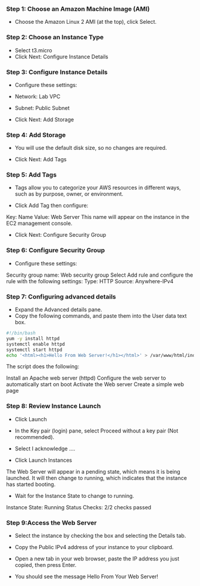 ### Step 1: Choose an Amazon Machine Image (AMI)

 * Choose the Amazon Linux 2 AMI (at the top), click Select.

### Step 2: Choose an Instance Type

 * Select  t3.micro
 * Click Next: Configure Instance Details

### Step 3: Configure Instance Details

* Configure these settings:

*   Network: Lab VPC
*   Subnet: Public Subnet
*   Click Next: Add Storage

### Step 4: Add Storage

* You will use the default disk size, so no changes are required.

* Click Next: Add Tags

### Step 5: Add Tags

* Tags allow you to categorize your AWS resources in different ways, such as by purpose, owner, or environment. 

* Click Add Tag then configure:

Key: Name
Value: Web Server
This name will appear on the instance in the EC2 management console.

* Click Next: Configure Security Group

### Step 6: Configure Security Group

* Configure these settings:

Security group name: Web security group
Select Add rule and configure the rule with the following settings:
 Type: HTTP
 Source: Anywhere-IPv4

### Step 7: Configuring advanced details

* Expand the Advanced details pane.
* Copy the following commands, and paste them into the User data text box.

```bash
#!/bin/bash
yum -y install httpd
systemctl enable httpd
systemctl start httpd
echo '<html><h1>Hello From Web Server!</h1></html>' > /var/www/html/index.html
```

The script does the following:

Install an Apache web server (httpd)
Configure the web server to automatically start on boot
Activate the Web server
Create a simple web page

### Step 8: Review Instance Launch

* Click Launch

* In the Key pair (login) pane, select Proceed without a key pair (Not recommended).

* Select  I acknowledge ....
 
* Click Launch Instances

The Web Server will appear in a pending state, which means it is being launched. It will then change to running, which indicates that the instance has started booting.

* Wait for the Instance State to change to running.

 Instance State:  Running
 Status Checks:   2/2 checks passed

### Step 9:Access the Web Server

* Select the instance by checking the box and selecting the Details tab.

* Copy the Public IPv4 address of your instance to your clipboard.

* Open a new tab in your web browser, paste the IP address you just copied, then press Enter.

* You should see the message Hello From Your Web Server!
